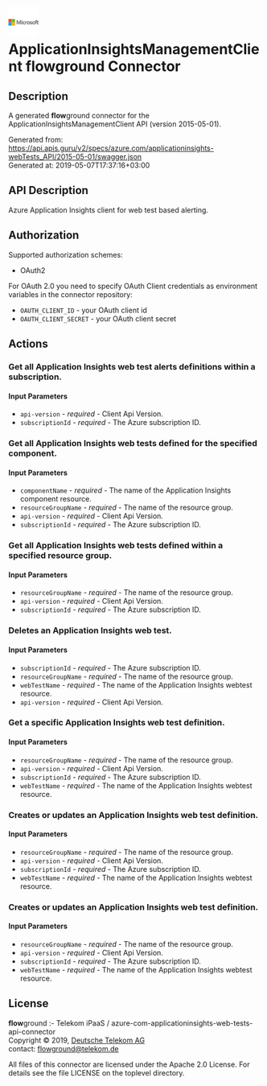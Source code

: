 # ![LOGO](logo.png) ApplicationInsightsManagementClient **flow**ground Connector

## Description

A generated **flow**ground connector for the ApplicationInsightsManagementClient API (version 2015-05-01).

Generated from: https://api.apis.guru/v2/specs/azure.com/applicationinsights-webTests_API/2015-05-01/swagger.json<br/>
Generated at: 2019-05-07T17:37:16+03:00

## API Description

Azure Application Insights client for web test based alerting.

## Authorization

Supported authorization schemes:
- OAuth2

For OAuth 2.0 you need to specify OAuth Client credentials as environment variables in the connector repository:
* `OAUTH_CLIENT_ID` - your OAuth client id
* `OAUTH_CLIENT_SECRET` - your OAuth client secret

## Actions

### Get all Application Insights web test alerts definitions within a subscription.

#### Input Parameters
* `api-version` - _required_ - Client Api Version.
* `subscriptionId` - _required_ - The Azure subscription ID.

### Get all Application Insights web tests defined for the specified component.

#### Input Parameters
* `componentName` - _required_ - The name of the Application Insights component resource.
* `resourceGroupName` - _required_ - The name of the resource group.
* `api-version` - _required_ - Client Api Version.
* `subscriptionId` - _required_ - The Azure subscription ID.

### Get all Application Insights web tests defined within a specified resource group.

#### Input Parameters
* `resourceGroupName` - _required_ - The name of the resource group.
* `api-version` - _required_ - Client Api Version.
* `subscriptionId` - _required_ - The Azure subscription ID.

### Deletes an Application Insights web test.

#### Input Parameters
* `subscriptionId` - _required_ - The Azure subscription ID.
* `resourceGroupName` - _required_ - The name of the resource group.
* `webTestName` - _required_ - The name of the Application Insights webtest resource.
* `api-version` - _required_ - Client Api Version.

### Get a specific Application Insights web test definition.

#### Input Parameters
* `resourceGroupName` - _required_ - The name of the resource group.
* `api-version` - _required_ - Client Api Version.
* `subscriptionId` - _required_ - The Azure subscription ID.
* `webTestName` - _required_ - The name of the Application Insights webtest resource.

### Creates or updates an Application Insights web test definition.

#### Input Parameters
* `resourceGroupName` - _required_ - The name of the resource group.
* `api-version` - _required_ - Client Api Version.
* `subscriptionId` - _required_ - The Azure subscription ID.
* `webTestName` - _required_ - The name of the Application Insights webtest resource.

### Creates or updates an Application Insights web test definition.

#### Input Parameters
* `resourceGroupName` - _required_ - The name of the resource group.
* `api-version` - _required_ - Client Api Version.
* `subscriptionId` - _required_ - The Azure subscription ID.
* `webTestName` - _required_ - The name of the Application Insights webtest resource.

## License

**flow**ground :- Telekom iPaaS / azure-com-applicationinsights-web-tests-api-connector<br/>
Copyright © 2019, [Deutsche Telekom AG](https://www.telekom.de)<br/>
contact: flowground@telekom.de

All files of this connector are licensed under the Apache 2.0 License. For details
see the file LICENSE on the toplevel directory.
